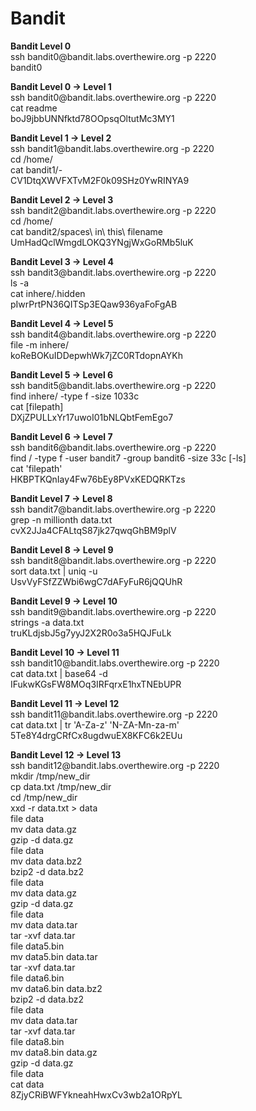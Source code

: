 # Bandit
<p><b>Bandit Level 0</b>
  <br>ssh bandit0@bandit.labs.overthewire.org -p 2220
  <br>bandit0
    </p>
<p><b>Bandit Level 0 → Level 1</b>
  <br>ssh bandit0@bandit.labs.overthewire.org -p 2220
  <br>cat readme
  <br>boJ9jbbUNNfktd78OOpsqOltutMc3MY1
    </p>
<p><b>Bandit Level 1 → Level 2</b>
  <br>ssh bandit1@bandit.labs.overthewire.org -p 2220
  <br>cd /home/
  <br>cat bandit1/-
  <br>CV1DtqXWVFXTvM2F0k09SHz0YwRINYA9
    </p>
<p><b>Bandit Level 2 → Level 3</b>
  <br>ssh bandit2@bandit.labs.overthewire.org -p 2220
  <br>cd /home/
  <br>cat bandit2/spaces\ in\ this\ filename
  <br>UmHadQclWmgdLOKQ3YNgjWxGoRMb5luK
    </p>
<p><b>Bandit Level 3 → Level 4</b>
  <br>ssh bandit3@bandit.labs.overthewire.org -p 2220
  <br>ls -a
  <br>cat inhere/.hidden
  <br>pIwrPrtPN36QITSp3EQaw936yaFoFgAB
    </p>
<p><b>Bandit Level 4 → Level 5</b>
  <br>ssh bandit4@bandit.labs.overthewire.org -p 2220
  <br>file -m inhere/
  <br>koReBOKuIDDepwhWk7jZC0RTdopnAYKh
    </p>
<p><b>Bandit Level 5 → Level 6</b>
  <br>ssh bandit5@bandit.labs.overthewire.org -p 2220
  <br>find inhere/ -type f -size 1033c
  <br>cat [filepath]
  <br>DXjZPULLxYr17uwoI01bNLQbtFemEgo7
    </p>
<p><b>Bandit Level 6 → Level 7</b>
  <br>ssh bandit6@bandit.labs.overthewire.org -p 2220
  <br>find / -type f -user bandit7 -group bandit6 -size 33c [-ls]
  <br>cat 'filepath'
  <br>HKBPTKQnIay4Fw76bEy8PVxKEDQRKTzs
    </p>
<p><b>Bandit Level 7 → Level 8</b>
  <br>ssh bandit7@bandit.labs.overthewire.org -p 2220
  <br>grep -n millionth data.txt 
  <br>cvX2JJa4CFALtqS87jk27qwqGhBM9plV
    </p>
<p><b>Bandit Level 8 → Level 9</b>
  <br>ssh bandit8@bandit.labs.overthewire.org -p 2220
  <br>sort data.txt | uniq -u
  <br>UsvVyFSfZZWbi6wgC7dAFyFuR6jQQUhR
    </p>
<p><b>Bandit Level 9 → Level 10</b>
  <br>ssh bandit9@bandit.labs.overthewire.org -p 2220
  <br>strings -a data.txt
  <br>truKLdjsbJ5g7yyJ2X2R0o3a5HQJFuLk
    </p>
<p><b>Bandit Level 10 → Level 11</b>
  <br>ssh bandit10@bandit.labs.overthewire.org -p 2220
  <br>cat data.txt | base64 -d
  <br>IFukwKGsFW8MOq3IRFqrxE1hxTNEbUPR
    </p>
<p><b>Bandit Level 11 → Level 12</b>
  <br>ssh bandit11@bandit.labs.overthewire.org -p 2220
  <br>cat data.txt | tr 'A-Za-z' 'N-ZA-Mn-za-m'
  <br>5Te8Y4drgCRfCx8ugdwuEX8KFC6k2EUu
    </p>
<p><b>Bandit Level 12 → Level 13</b>
  <br>ssh bandit12@bandit.labs.overthewire.org -p 2220
  <br>mkdir /tmp/new_dir
  <br>cp data.txt /tmp/new_dir
  <br>cd /tmp/new_dir
  <br>xxd -r data.txt > data
  <br>file data
  <br>mv data data.gz
  <br>gzip -d data.gz
  <br>file data
  <br>mv data data.bz2
  <br>bzip2 -d data.bz2
  <br>file data
  <br>mv data data.gz
  <br>gzip -d data.gz
  <br>file data
  <br>mv data data.tar
  <br>tar -xvf data.tar
  <br>file data5.bin
  <br>mv data5.bin data.tar
  <br>tar -xvf data.tar
  <br>file data6.bin
  <br>mv data6.bin data.bz2
  <br>bzip2 -d data.bz2
  <br>file data
  <br>mv data data.tar
  <br>tar -xvf data.tar
  <br>file data8.bin
  <br>mv data8.bin data.gz
  <br>gzip -d data.gz
  <br>file data
  <br>cat data
  <br>8ZjyCRiBWFYkneahHwxCv3wb2a1ORpYL
    </p>
